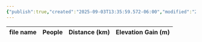 ```yaml
---
{"publish":true,"created":"2025-09-03T13:35:59.572-06:00","modified":"2025-09-03T14:56:33.345-06:00","published":"2025-09-03T14:56:33.345-06:00","tags":["route"],"cssclasses":"","elevation":null,"region":"Highwood","location":"50.6082218, -114.9686547","DWYT":null,"Kane":"Difficult","completed":false}
---
```



| file name | People | Distance (km) | Elevation Gain (m) |
| --------- | ------ | ------------- | ------------------ |